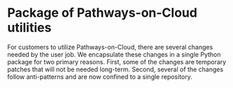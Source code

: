 # Package of Pathways-on-Cloud utilities

For customers to utilize Pathways-on-Cloud, there are several changes needed by
the user job. We encapsulate these changes in a single Python package for two
primary reasons. First, some of the changes are temporary patches that will not
be needed long-term. Second, several of the changes follow anti-patterns and
are now confined to a single repository.
